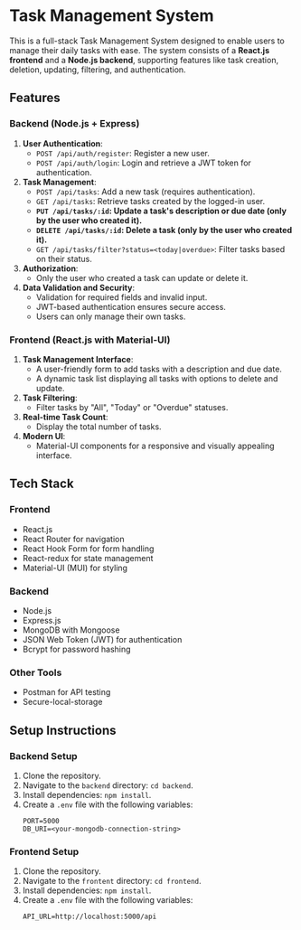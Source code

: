 # Task Management System

This is a full-stack Task Management System designed to enable users to manage their daily tasks with ease. The system consists of a **React.js frontend** and a **Node.js backend**, supporting features like task creation, deletion, updating, filtering, and authentication.

## **Features**

### **Backend (Node.js + Express)**
1. **User Authentication**:
   - `POST /api/auth/register`: Register a new user.
   - `POST /api/auth/login`: Login and retrieve a JWT token for authentication.
2. **Task Management**:
   - `POST /api/tasks`: Add a new task (requires authentication).
   - `GET /api/tasks`: Retrieve tasks created by the logged-in user.
   - **`PUT /api/tasks/:id`: Update a task's description or due date (only by the user who created it).**
   - **`DELETE /api/tasks/:id`: Delete a task (only by the user who created it).**
   - `GET /api/tasks/filter?status=<today|overdue>`: Filter tasks based on their status.
3. **Authorization**:
   - Only the user who created a task can update or delete it.
4. **Data Validation and Security**:
   - Validation for required fields and invalid input.
   - JWT-based authentication ensures secure access.
   - Users can only manage their own tasks.

### **Frontend (React.js with Material-UI)**
1. **Task Management Interface**:
   - A user-friendly form to add tasks with a description and due date.
   - A dynamic task list displaying all tasks with options to delete and update.
2. **Task Filtering**:
   - Filter tasks by "All", "Today" or "Overdue" statuses.
3. **Real-time Task Count**:
   - Display the total number of tasks.
4. **Modern UI**:
   - Material-UI components for a responsive and visually appealing interface.

## **Tech Stack**

### **Frontend**
- React.js
- React Router for navigation
- React Hook Form for form handling
- React-redux for state management
- Material-UI (MUI) for styling

### **Backend**
- Node.js
- Express.js
- MongoDB with Mongoose
- JSON Web Token (JWT) for authentication
- Bcrypt for password hashing

### **Other Tools**
- Postman for API testing
- Secure-local-storage

## **Setup Instructions**

### **Backend Setup**
1. Clone the repository.
2. Navigate to the `backend` directory: `cd backend`.
3. Install dependencies: `npm install`.
4. Create a `.env` file with the following variables:
   ```env
   PORT=5000
   DB_URI=<your-mongodb-connection-string>

### **Frontend Setup**
1. Clone the repository.
2. Navigate to the `frontent` directory: `cd frontend`.
3. Install dependencies: `npm install`.
4. Create a `.env` file with the following variables:
   ```env
   API_URL=http://localhost:5000/api
